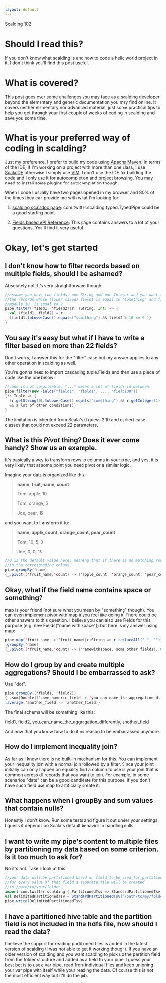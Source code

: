 ```yaml
---
layout: default
---
```


Scalding 102

# [](#header-1)Should I read this?

If you don't know what scalding is and how to code a hello world project in it, I don't think you'll find this post useful.

# [](#header-1)What is covered?

This post goes over some challenges you may face as a scalding developer beyond the elementary and generic documentation you may find online. It covers neither elementary nor advanced material, just some practical tips to help you get through your first couple of weeks of coding in scalding and save you some time.

# [](#header-1)What is your preferred way of coding in scalding?

Just my preference. I prefer to build my code using [Apache Maven](https://maven.apache.org/). In terms of the IDE, if I'm working on a project with more than one class, I use [ScalaIDE](http://scala-ide.org/) otherwise I simply use [VIM](http://www.vim.org/). I don't use the IDE for building the code and I only use it for autocompletion  and project browsing. You may need to install some plugins for autocompletion though.

When I code I usually have two pages opened in my browser and 80% of the times they can provide me with what I'm looking for:

1. [scalding scaladoc page](http://twitter.github.io/scalding/api/index.html): com.twitter.scalding.typed.TypedPipe could be a good starting point.

2. [Fields based API Reference](https://github.com/twitter/scalding/wiki/Fields-based-API-Reference): This page contains answers to a lot of your questions. You'll find it very useful.

# [](#header-1)Okay, let's get started

## [](#header-2)I don't know how to filter records based on multiple fields, should I be ashamed?

Absolutely not. It's very straightforward though:

```scala
//assume you have two fields, one String and one Integer and you want to keep
//the records whose (lower cased) field1 is equal to "something" and field2
//module 10  is equal to 9
pipe.filter('field1, 'field2){r: (String, Int) => {
  val (field1, field2) = r
  (field1.toLowerCase().equals("something") && field2 % 10 == 9 )}
}
```

## [](#header-2)You say it's easy but what if I have to write a filter based on more than 22 fields?

Don't worry, I answer this for the "filter" case but my answer applies to any other operation in scalding as well.

You're gonna need to import cascading.tuple.Fields and then use a piece of code like the one below:

```scala
//code is not compileable. "..." means a lot of fields in between.
pipe.filter(new Fields("field1", "field1", ..., "field100"))
{r: Tuple => {
  (r.getString(0).toLowerCase().equals("something") && r.getInteger(1) % 10 == 9
  && a lot of other conditions)}
}
```

The limitation is inherited from Scala's (I guess 2.10 and earlier) case classes that could not exceed 22 parameters.

## [](#header-2)What is this _Pivot_ thing? Does it ever come handy? Show us an example.

It's basically a way to transform rows to columns in your pipe, and yes, it is very likely that at some point you need pivot or a similar logic.

Imagine your data is organized like this:

> **name, fruit_name, count**
>
> Tom, apple, 10
>
> Tom, orange, 5
>
> Joe, pear, 15

and you want to transform it to:

> **name, apple_count, orange_count, pear_count**
>
> Tom, 10, 5, 0
>
> Joe, 0, 0, 15

```scala
//0 is the default value here, meaning that if there is no matching row, a 0 will be put
//in the corresponding column.
pipe.groupBy('name)
{_.pivot(('fruit_name,'count) -> ('apple_count, 'orange_count, 'pear_count), 0)}
```

## [](#header-2)Okay, what if the field name contains space or something?

map is your friend (not sure what you mean by "something" though). You can even implement pivot with map if you feel like doing it.
There could be other answers to this question. I believe you can also use Fields for this purpose (e.g. new Fields("name with space")) but here is my answer using map:

```scala
pipe.map('fruit_name -> 'fruit_name){r:String => r.replaceAll(" ", "")}
.groupBy('name)
{_.pivot(('fruit_name,'count) -> ('namewithspace, some other fields), 0)}
```

## [](#header-2)How do I group by and create multiple aggregations? Should I be embarrassed to ask?

Use "dot".

```scala
pipe.groupBy(('field1, 'field2))
{_.sum[Double]('some_numeric_field -> 'you_can_name_the_aggregation_differently)
.average('another_field -> 'another_field)}
```

The final schema will be something like this:

field1, field2, you_can_name_the_aggregation_differently, another_field

And now that you know how to do it no reason to be embarrassed anymore.

## [](#header-2)How do I implement inequality join?

As far as I know there is no built-in mechanism for this. You can implement your inequality join with a normal join followed by a filter.
Since your joint initially can only happen on equality find a column to use in your join that is common across all records that you want to join. For example, in some scenarios "date" can be a good candidate for this purpose. If you don't have such field use map to artificially create it.

## [](#header-2)What happens when I groupBy and sum values that contain nulls?

Honestly I don't know. Run some tests and figure it out under your settings. I guess it depends on Scala's default behavior in handling nulls.

## [](#header-2)I want to write my pipe's content to multiple files by partitioning my data based on some criterion. Is it too much to ask for?

No it's not. Take a look at this:

```scala
//your data will be partitioned based on field_to_be_used_for_partitioning and
//for every value of that field a separate file will be created
//in /path/to/your/folder.
import com.twitter.scalding.{ PartitionedTsv => StandardPartitionedTsv, _ }
val DelimitedPartitionedTsv = StandardPartitionedTsv("/path/to/my/folder", "/", 'field_to_be_used_for_partitioning)
pipe.write(DelimitedPartitionedTsv)
```

## [](#header-2)I have a partitioned hive table and the partition field is not included in the hdfs file, how should I read the data?

I believe the support for reading partitioned files is added to the latest version of scalding (I was not able to get it working though). If you have an older version of scalding and you want scalding to pick up the partition field from the folder structure and added as a field to your pipe, I guess your best bet is to use a var pipe, read from individual files and keep unioning your var pipe with itself while your reading the data. Of course this is not the most efficient way but it'll do the job.
